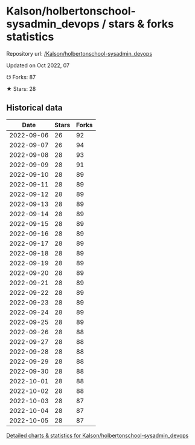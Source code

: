 # Kalson/holbertonschool-sysadmin_devops / stars & forks statistics

Repository url: [/Kalson/holbertonschool-sysadmin_devops](https://github.com/Kalson/holbertonschool-sysadmin_devops)

Updated on Oct 2022, 07

☋ Forks: 87

★ Stars: 28

## Historical data
| Date | Stars | Forks |
|------|-------|-------|
| 2022-09-06 | 26 | 92 | 
| 2022-09-07 | 26 | 94 | 
| 2022-09-08 | 28 | 93 | 
| 2022-09-09 | 28 | 91 | 
| 2022-09-10 | 28 | 89 | 
| 2022-09-11 | 28 | 89 | 
| 2022-09-12 | 28 | 89 | 
| 2022-09-13 | 28 | 89 | 
| 2022-09-14 | 28 | 89 | 
| 2022-09-15 | 28 | 89 | 
| 2022-09-16 | 28 | 89 | 
| 2022-09-17 | 28 | 89 | 
| 2022-09-18 | 28 | 89 | 
| 2022-09-19 | 28 | 89 | 
| 2022-09-20 | 28 | 89 | 
| 2022-09-21 | 28 | 89 | 
| 2022-09-22 | 28 | 89 | 
| 2022-09-23 | 28 | 89 | 
| 2022-09-24 | 28 | 89 | 
| 2022-09-25 | 28 | 89 | 
| 2022-09-26 | 28 | 88 | 
| 2022-09-27 | 28 | 88 | 
| 2022-09-28 | 28 | 88 | 
| 2022-09-29 | 28 | 88 | 
| 2022-09-30 | 28 | 88 | 
| 2022-10-01 | 28 | 88 | 
| 2022-10-02 | 28 | 88 | 
| 2022-10-03 | 28 | 87 | 
| 2022-10-04 | 28 | 87 | 
| 2022-10-05 | 28 | 87 | 


[Detailed charts & statistics for Kalson/holbertonschool-sysadmin_devops](https://reviewgithub.com/rep/Kalson/holbertonschool-sysadmin_devops)
